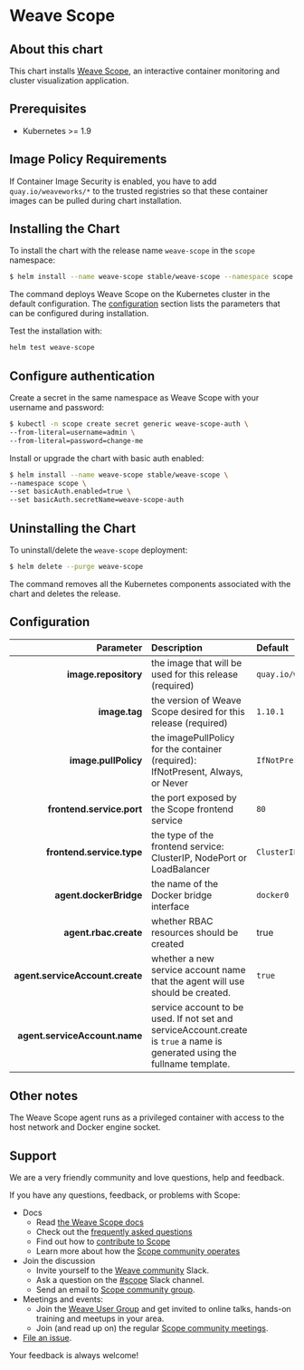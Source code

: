 # Weave Scope

## About this chart

This chart installs [Weave Scope](https://github.com/weaveworks/scope), an interactive container monitoring and cluster visualization application.

## Prerequisites

* Kubernetes >= 1.9

## Image Policy Requirements

If Container Image Security is enabled, you have to add `quay.io/weaveworks/*` to the trusted registries so that these container images can be pulled during chart installation.

## Installing the Chart

To install the chart with the release name `weave-scope` in the `scope` namespace:

```bash
$ helm install --name weave-scope stable/weave-scope --namespace scope
```

The command deploys Weave Scope on the Kubernetes cluster in the default configuration. The [configuration](#configuration) section lists the parameters that can be configured during installation.

Test the installation with:

```bash
helm test weave-scope
```

## Configure authentication

Create a secret in the same namespace as Weave Scope with your username and password:

```bash
$ kubectl -n scope create secret generic weave-scope-auth \
--from-literal=username=admin \
--from-literal=password=change-me
```

Install or upgrade the chart with basic auth enabled:

```bash
$ helm install --name weave-scope stable/weave-scope \
--namespace scope \
--set basicAuth.enabled=true \
--set basicAuth.secretName=weave-scope-auth
```

## Uninstalling the Chart

To uninstall/delete the `weave-scope` deployment:

```bash
$ helm delete --purge weave-scope
```

The command removes all the Kubernetes components associated with the chart and deletes the release.

## Configuration

| Parameter | Description | Default |
|----------:|:------------|:--------|
| **image.repository** | the image that will be used for this release (required) | `quay.io/weaveworks/scope` |
| **image.tag** | the version of Weave Scope desired for this release (required) | `1.10.1`
| **image.pullPolicy** | the imagePullPolicy for the container (required): IfNotPresent, Always, or Never | `IfNotPresent`
| **frontend.service.port** | the port exposed by the Scope frontend service | `80` |
| **frontend.service.type** | the type of the frontend service: ClusterIP, NodePort or LoadBalancer | `ClusterIP` |
| **agent.dockerBridge** | the name of the Docker bridge interface | `docker0` |
| **agent.rbac.create** | whether RBAC resources should be created | true |
| **agent.serviceAccount.create** | whether a new service account name that the agent will use should be created. | `true` |
| **agent.serviceAccount.name** | service account to be used.  If not set and serviceAccount.create is `true` a name is generated using the fullname template. |  |

## Other notes

The Weave Scope agent runs as a privileged container with access to the host network and Docker engine socket.

## Support

We are a very friendly community and love questions, help and feedback.

If you have any questions, feedback, or problems with Scope:

- Docs
  - Read [the Weave Scope docs](https://www.weave.works/docs/scope/latest/introducing/)
  - Check out the [frequently asked questions](https://github.com/weaveworks/scope/blob/master/site/faq.md)
  - Find out how to [contribute to Scope](https://github.com/weaveworks/scope/blob/master/CONTRIBUTING.md)
  - Learn more about how the [Scope community operates](https://github.com/weaveworks/scope/blob/master/GOVERNANCE.md)
- Join the discussion
  - Invite yourself to the <a href="https://slack.weave.works/" target="_blank">Weave community</a> Slack.
  - Ask a question on the [#scope](https://weave-community.slack.com/messages/scope/) Slack channel.
  - Send an email to [Scope community group](https://groups.google.com/forum/#!forum/scope-community).
- Meetings and events:
  - Join the [Weave User Group](https://www.meetup.com/pro/Weave/) and get invited to online talks, hands-on training and meetups in your area.
  - Join (and read up on) the regular [Scope community meetings](https://docs.google.com/document/d/103_60TuEkfkhz_h2krrPJH8QOx-vRnPpbcCZqrddE1s/edit).
- [File an issue](https://github.com/weaveworks/scope/issues/new).

Your feedback is always welcome!